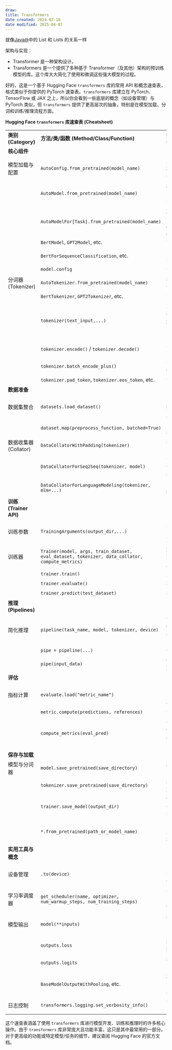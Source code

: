 ```yaml
---
draw:
title: Transformers
date created: 2024-07-18
date modified: 2025-04-07
---
```


就像[Java@](Java@.md)中的 List 和 Lists 的关系一样

架构与实现：

   - Transformer 是一种架构设计。
   - Transformers  是一个提供了多种基于 Transformer（及其他）架构的预训练模型的库。这个库大大简化了使用和微调这些强大模型的过程。


<!-- more -->

好的，这是一个基于 Hugging Face `transformers` 库的常用 API 和概念速查表，格式类似于你提供的 PyTorch 速查表。`transformers` 库建立在 PyTorch、TensorFlow 或 JAX 之上，所以你会看到一些底层的概念（如设备管理）与 PyTorch 类似，但 `transformers` 提供了更高层次的抽象，特别是在模型加载、分词和训练/推理流程方面。

**Hugging Face `transformers` 库速查表 (Cheatsheet)**

|   |   |   |
|---|---|---|
|**类别 (Category)**|**方法/类/函数 (Method/Class/Function)**|**描述 (Description in Transformers Context)**|
|**核心组件**|||
|模型加载与配置|`AutoConfig.from_pretrained(model_name)`|从 Hugging Face Hub 或本地路径加载模型的配置信息 (如层数、隐藏单元大小等)。|
||`AutoModel.from_pretrained(model_name)`|根据检查点名称自动推断并加载预训练的基础 Transformer 模型 (不带特定任务头)。|
||`AutoModelFor[Task].from_pretrained(model_name)`|加载预训练模型，并附加适用于特定任务的头部 (例如 `AutoModelForSequenceClassification`, `AutoModelForCausalLM`)。|
||`BertModel`, `GPT2Model`, etc.|直接加载特定架构的基础模型类。|
||`BertForSequenceClassification`, etc.|直接加载特定架构且带有任务头的模型类。|
||`model.config`|访问已加载模型的配置对象。|
|分词器 (Tokenizer)|`AutoTokenizer.from_pretrained(model_name)`|根据检查点名称自动推断并加载对应的分词器，处理文本到模型输入的转换。|
||`BertTokenizer`, `GPT2Tokenizer`, etc.|直接加载特定模型对应的分词器类。|
||`tokenizer(text_input,...)`|对单个文本或文本列表进行分词、编码、添加特殊标记，并可选地进行填充和截断。常用参数：`padding`, `truncation`, `max_length`, `return_tensors`。|
||`tokenizer.encode()` / `tokenizer.decode()`|单独进行编码（文本 -> ID）或解码（ID -> 文本）操作。|
||`tokenizer.batch_encode_plus()`|`tokenizer()` 的更底层版本，提供更多控制。|
||`tokenizer.pad_token`, `tokenizer.eos_token`, etc.|访问分词器使用的特殊标记。|
|**数据准备**|||
|数据集整合|`datasets.load_dataset()`|(来自 `datasets` 库) 从 Hub 或本地加载数据集，常与 `transformers` 配合使用。|
||`dataset.map(preprocess_function, batched=True)`|(来自 `datasets` 库) 对数据集中的每个样本应用分词等预处理函数。|
|数据收集器 (Collator)|`DataCollatorWithPadding(tokenizer)`|在批处理 (batching) 时动态地将序列填充到批内最大长度。|
||`DataCollatorForSeq2Seq(tokenizer, model)`|专门为序列到序列任务 (如翻译、摘要) 设计的数据收集器，处理编码器和解码器的输入。|
||`DataCollatorForLanguageModeling(tokenizer, mlm=...)`|为语言模型任务 (如 MLM, CLM) 准备数据，例如进行掩码操作。|
|**训练 (Trainer API)**|||
|训练参数|`TrainingArguments(output_dir,...)`|定义训练过程的所有超参数和设置 (如学习率、批大小、轮数、保存策略、评估策略、日志记录等)。|
|训练器|`Trainer(model, args, train_dataset, eval_dataset, tokenizer, data_collator, compute_metrics)`|封装了训练和评估循环的高级 API。管理模型移动到设备、优化器、学习率调度器、梯度累积、混合精度等。|
||`trainer.train()`|启动训练过程。|
||`trainer.evaluate()`|在评估数据集上运行评估。|
||`trainer.predict(test_dataset)`|在测试数据集上进行预测。|
|**推理 (Pipelines)**|||
|简化推理|`pipeline(task_name, model, tokenizer, device)`|创建一个易于使用的流水线对象，用于特定的 NLP 任务 (如 'sentiment-analysis', 'text-generation', 'ner', 'fill-mask', 'translation_xx_to_yy')。|
||`pipe = pipeline(...)`|创建流水线实例。|
||`pipe(input_data)`|使用创建的流水线对输入数据进行推理。|
|**评估**|||
|指标计算|`evaluate.load("metric_name")`|(来自 `evaluate` 库) 加载评估指标 (如 'accuracy', 'f1', 'rouge', 'bleu')。`datasets.load_metric` 是旧版 API。|
||`metric.compute(predictions, references)`|计算给定预测和参考标签的指标分数。|
||`compute_metrics(eval_pred)`|一个传递给 `Trainer` 的函数，用于在评估过程中解码预测并计算指标。`eval_pred` 是包含 `predictions` 和 `label_ids` 的元组。|
|**保存与加载**|||
|模型与分词器|`model.save_pretrained(save_directory)`|将模型权重和配置文件保存到指定目录。|
||`tokenizer.save_pretrained(save_directory)`|将分词器相关文件 (词汇表、配置) 保存到指定目录。|
||`trainer.save_model(output_dir)`|`Trainer` 提供的方法，用于保存模型、分词器（如果提供给 Trainer）和训练状态。|
||`*.from_pretrained(path_or_model_name)`|(适用于 `Auto*` 类, 具体模型类, 分词器类) 从本地目录或 Hub 加载之前保存的模型或分词器。|
|**实用工具与概念**|||
|设备管理|`.to(device)`|(继承自 PyTorch/TF) 将模型或张量移动到指定设备（CPU 或 GPU）。`Trainer` 会自动处理。|
|学习率调度器|`get_scheduler(name, optimizer, num_warmup_steps, num_training_steps)`|创建学习率调度器，例如线性预热衰减 (`get_linear_schedule_with_warmup`)。`Trainer` 通常会自动处理。|
|模型输出|`model(**inputs)`|模型前向传播调用。输入通常是 `input_ids`, `attention_mask` 等分词器输出。|
||`outputs.loss`|模型输出对象中通常包含的损失值 (如果提供了 `labels`)。|
||`outputs.logits`|模型输出对象中通常包含的未经 Softmax/Sigmoid 的原始预测分数。|
||`BaseModelOutputWithPooling`, etc.|模型输出通常是特定的数据类对象，包含 `loss`, `logits`, `hidden_states`, `attentions` 等属性。|
|日志控制|`transformers.logging.set_verbosity_info()`|设置 `transformers` 库的日志详细程度 (如 `DEBUG`, `INFO`, `WARNING`, `ERROR`)。|

这个速查表涵盖了使用 `transformers` 库进行模型开发、训练和推理时的许多核心操作。由于 `transformers` 库非常庞大且功能丰富，这只是其中最常用的一部分。对于更高级的功能或特定模型/任务的细节，建议查阅 Hugging Face 的官方文档。
